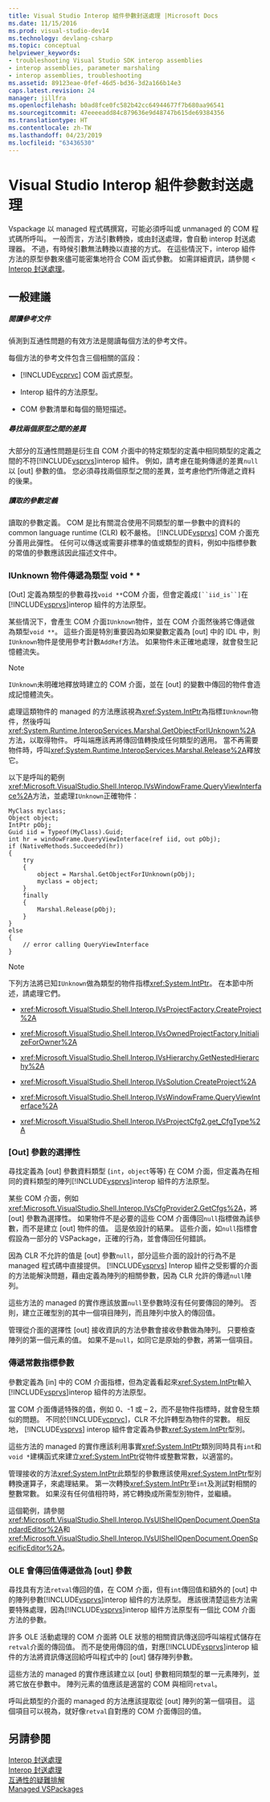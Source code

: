 ```yaml
---
title: Visual Studio Interop 組件參數封送處理 |Microsoft Docs
ms.date: 11/15/2016
ms.prod: visual-studio-dev14
ms.technology: devlang-csharp
ms.topic: conceptual
helpviewer_keywords:
- troubleshooting Visual Studio SDK interop assemblies
- interop assemblies, parameter marshaling
- interop assemblies, troubleshooting
ms.assetid: 89123eae-0fef-46d5-bd36-3d2a166b14e3
caps.latest.revision: 24
manager: jillfra
ms.openlocfilehash: b0ad8fce0fc582b42cc64944677f7b680aa96541
ms.sourcegitcommit: 47eeeeadd84c879636e9d48747b615de69384356
ms.translationtype: HT
ms.contentlocale: zh-TW
ms.lasthandoff: 04/23/2019
ms.locfileid: "63436530"
---
```

# <a name="visual-studio-interop-assembly-parameter-marshaling"></a>Visual Studio Interop 組件參數封送處理
Vspackage 以 managed 程式碼撰寫，可能必須呼叫或 unmanaged 的 COM 程式碼所呼叫。 一般而言，方法引數轉換，或由封送處理，會自動 interop 封送處理器。 不過，有時候引數無法轉換以直接的方式。 在這些情況下，interop 組件方法的原型參數來儘可能密集地符合 COM 函式參數。 如需詳細資訊，請參閱 < [Interop 封送處理](http://msdn.microsoft.com/library/115f7a2f-d422-4605-ab36-13a8dd28142a)。  
  
## <a name="general-suggestions"></a>一般建議  
  
##### <a name="read-the-reference-documentation"></a>閱讀參考文件  
 偵測到互通性問題的有效方法是閱讀每個方法的參考文件。  
  
 每個方法的參考文件包含三個相關的區段：  
  
- [!INCLUDE[vcprvc](../includes/vcprvc-md.md)] COM 函式原型。  
  
- Interop 組件的方法原型。  
  
- COM 參數清單和每個的簡短描述。  
  
##### <a name="look-for-differences-between-the-two-prototypes"></a>尋找兩個原型之間的差異  
 大部分的互通性問題是衍生自 COM 介面中的特定類型的定義中相同類型的定義之間的不符[!INCLUDE[vsprvs](../includes/vsprvs-md.md)]interop 組件。 例如，請考慮在能夠傳遞的差異`null`以 [out] 參數的值。 您必須尋找兩個原型之間的差異，並考慮他們所傳遞之資料的後果。  
  
##### <a name="read-the-parameter-definitions"></a>讀取的參數定義  
 讀取的參數定義。 COM 是比有關混合使用不同類型的單一參數中的資料的 common language runtime (CLR) 較不嚴格。 [!INCLUDE[vsprvs](../includes/vsprvs-md.md)] COM 介面充分善用此彈性。 任何可以傳送或需要非標準的值或類型的資料，例如中指標參數的常值的參數應該因此描述文件中。  
  
### <a name="iunknown-objects-passed-as-type-void"></a>IUnknown 物件傳遞為類型 void * *  
 [Out] 定義為類型的參數尋找`void **`COM 介面，但會定義成`[``iid_is``]`在[!INCLUDE[vsprvs](../includes/vsprvs-md.md)]interop 組件的方法原型。  
  
 某些情況下，會產生 COM 介面`IUnknown`物件，並在 COM 介面然後將它傳遞做為類型`void **`。 這些介面是特別重要因為如果變數定義為 [out] 中的 IDL 中，則`IUnknown`物件是使用參考計數`AddRef`方法。 如果物件未正確地處理，就會發生記憶體流失。  
  
> [!NOTE]
> `IUnknown`未明確地釋放時建立的 COM 介面，並在 [out] 的變數中傳回的物件會造成記憶體流失。  
  
 處理這類物件的 managed 的方法應該視為<xref:System.IntPtr>為指標`IUnknown`物件，然後呼叫<xref:System.Runtime.InteropServices.Marshal.GetObjectForIUnknown%2A>方法，以取得物件。 呼叫端應該再將傳回值轉換成任何類型的適用。 當不再需要物件時，呼叫<xref:System.Runtime.InteropServices.Marshal.Release%2A>釋放它。  
  
 以下是呼叫的範例<xref:Microsoft.VisualStudio.Shell.Interop.IVsWindowFrame.QueryViewInterface%2A>方法，並處理`IUnknown`正確物件：  
  
```  
MyClass myclass;  
Object object;  
IntPtr pObj;  
Guid iid = Typeof(MyClass).Guid;  
int hr = windowFrame.QueryViewInterface(ref iid, out pObj);     
if (NativeMethods.Succeeded(hr))   
{  
    try   
    {  
        object = Marshal.GetObjectForIUnknown(pObj);  
        myclass = object;  
    }  
    finally   
    {  
        Marshal.Release(pObj);  
    }  
}  
else   
{  
    // error calling QueryViewInterface  
}  
```  
  
> [!NOTE]
> 下列方法將已知`IUnknown`做為類型的物件指標<xref:System.IntPtr>。 在本節中所述，請處理它們。  
  
- <xref:Microsoft.VisualStudio.Shell.Interop.IVsProjectFactory.CreateProject%2A>  
  
- <xref:Microsoft.VisualStudio.Shell.Interop.IVsOwnedProjectFactory.InitializeForOwner%2A>  
  
- <xref:Microsoft.VisualStudio.Shell.Interop.IVsHierarchy.GetNestedHierarchy%2A>  
  
- <xref:Microsoft.VisualStudio.Shell.Interop.IVsSolution.CreateProject%2A>  
  
- <xref:Microsoft.VisualStudio.Shell.Interop.IVsWindowFrame.QueryViewInterface%2A>  
  
- <xref:Microsoft.VisualStudio.Shell.Interop.IVsProjectCfg2.get_CfgType%2A>  
  
### <a name="optional-out-parameters"></a>[Out] 參數的選擇性  
 尋找定義為 [out] 參數資料類型 (`int`，`object`等等) 在 COM 介面，但定義為在相同的資料類型的陣列[!INCLUDE[vsprvs](../includes/vsprvs-md.md)]interop 組件的方法原型。  
  
 某些 COM 介面，例如<xref:Microsoft.VisualStudio.Shell.Interop.IVsCfgProvider2.GetCfgs%2A>，將 [out] 參數為選擇性。 如果物件不是必要的這些 COM 介面傳回`null`指標做為該參數，而不是建立 [out] 物件的值。 這是依設計的結果。 這些介面，如`null`指標會假設為一部分的 VSPackage，正確的行為，並會傳回任何錯誤。  
  
 因為 CLR 不允許的值是 [out] 參數`null`，部分這些介面的設計的行為不是 managed 程式碼中直接提供。 [!INCLUDE[vsprvs](../includes/vsprvs-md.md)] Interop 組件之受影響的介面的方法能解決問題，藉由定義為陣列的相關參數，因為 CLR 允許的傳遞`null`陣列。  
  
 這些方法的 managed 的實作應該放置`null`至參數時沒有任何要傳回的陣列。 否則，建立正確型別的其中一個項目陣列，而且陣列中放入的傳回值。  
  
 管理從介面的選擇性 [out] 接收資訊的方法參數會接收參數做為陣列。 只要檢查陣列的第一個元素的值。 如果不是`null`，如同它是原始的參數，將第一個項目。  
  
### <a name="passing-constants-in-pointer-parameters"></a>傳遞常數指標參數  
 參數定義為 [in] 中的 COM 介面指標，但為定義看起來<xref:System.IntPtr>輸入[!INCLUDE[vsprvs](../includes/vsprvs-md.md)]interop 組件的方法原型。  
  
 當 COM 介面傳遞特殊的值，例如 0、-1 或 – 2，而不是物件指標時，就會發生類似的問題。 不同於[!INCLUDE[vcprvc](../includes/vcprvc-md.md)]，CLR 不允許轉型為物件的常數。 相反地， [!INCLUDE[vsprvs](../includes/vsprvs-md.md)] interop 組件會定義為參數<xref:System.IntPtr>型別。  
  
 這些方法的 managed 的實作應該利用事實<xref:System.IntPtr>類別同時具有`int`和`void *`建構函式來建立<xref:System.IntPtr>從物件或整數常數，以適當的。  
  
 管理接收的方法<xref:System.IntPtr>此類型的參數應該使用<xref:System.IntPtr>型別轉換運算子，來處理結果。 第一次轉換<xref:System.IntPtr>至`int`及測試對相關的整數常數。 如果沒有任何值相符時，將它轉換成所需型別物件，並繼續。  
  
 這個範例，請參閱<xref:Microsoft.VisualStudio.Shell.Interop.IVsUIShellOpenDocument.OpenStandardEditor%2A>和<xref:Microsoft.VisualStudio.Shell.Interop.IVsUIShellOpenDocument.OpenSpecificEditor%2A>。  
  
### <a name="ole-return-values-passed-as-out-parameters"></a>OLE 會傳回值傳遞做為 [out] 參數  
 尋找具有方法`retval`傳回的值，在 COM 介面，但有`int`傳回值和額外的 [out] 中的陣列參數[!INCLUDE[vsprvs](../includes/vsprvs-md.md)]interop 組件的方法原型。 應該很清楚這些方法需要特殊處理，因為[!INCLUDE[vsprvs](../includes/vsprvs-md.md)]interop 組件方法原型有一個比 COM 介面方法的參數。  
  
 許多 OLE 活動處理的 COM 介面將 OLE 狀態的相關資訊傳送回呼叫端程式儲存在`retval`介面的傳回值。 而不是使用傳回的值，對應[!INCLUDE[vsprvs](../includes/vsprvs-md.md)]interop 組件的方法將資訊傳送回給呼叫程式中的 [out] 儲存陣列參數。  
  
 這些方法的 managed 的實作應該建立以 [out] 參數相同類型的單一元素陣列，並將它放在參數中。 陣列元素的值應該是適當的 COM 與相同`retval`。  
  
 呼叫此類型的介面的 managed 的方法應該提取從 [out] 陣列的第一個項目。 這個項目可以視為，就好像`retval`自對應的 COM 介面傳回的值。  
  
## <a name="see-also"></a>另請參閱  
 [Interop 封送處理](http://msdn.microsoft.com/a95fdb76-7c0d-409e-a77e-0349b1ea1490)   
 [Interop 封送處理](http://msdn.microsoft.com/library/115f7a2f-d422-4605-ab36-13a8dd28142a)   
 [互通性的疑難排解](http://msdn.microsoft.com/library/b324cc1e-b03c-4f39-aea6-6a6d5bfd0e37)   
 [Managed VSPackages](../misc/managed-vspackages.md)